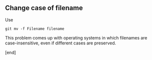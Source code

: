 ## Change case of filename

Use

    git mv -f Filename filename

This problem comes up with operating systems in which filenames are case-insensitive, even if different cases are preserved.

[end]
